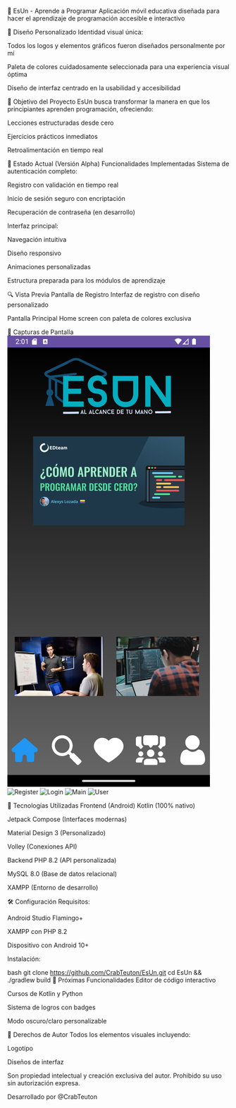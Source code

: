 📱 EsUn - Aprende a Programar
Aplicación móvil educativa diseñada para hacer el aprendizaje de programación accesible e interactivo

🎨 Diseño Personalizado
Identidad visual única:

Todos los logos y elementos gráficos fueron diseñados personalmente por mí

Paleta de colores cuidadosamente seleccionada para una experiencia visual óptima

Diseño de interfaz centrado en la usabilidad y accesibilidad

🎯 Objetivo del Proyecto
EsUn busca transformar la manera en que los principiantes aprenden programación, ofreciendo:

Lecciones estructuradas desde cero

Ejercicios prácticos inmediatos

Retroalimentación en tiempo real

🚀 Estado Actual (Versión Alpha)
Funcionalidades Implementadas
Sistema de autenticación completo:

Registro con validación en tiempo real

Inicio de sesión seguro con encriptación

Recuperación de contraseña (en desarrollo)

Interfaz principal:

Navegación intuitiva

Diseño responsivo

Animaciones personalizadas

Estructura preparada para los módulos de aprendizaje

🔍 Vista Previa
Pantalla de Registro
Interfaz de registro con diseño personalizado

Pantalla Principal
Home screen con paleta de colores exclusiva

📸 Capturas de Pantalla
![Home](https://github.com/CrabTeuton/EsUn/blob/main/screenshots/Home.png)
![Register](https://github.com/CrabTeuton/EsUn/tree/main/screenshots/Register.png)
![Login](https://github.com/CrabTeuton/EsUn/tree/main/screenshots/Login.png)
![Main](https://github.com/CrabTeuton/EsUn/tree/main/screenshots/Main.png)
![User](https://github.com/CrabTeuton/EsUn/tree/main/screenshots/User.png)


🔧 Tecnologías Utilizadas
Frontend (Android)
Kotlin (100% nativo)

Jetpack Compose (Interfaces modernas)

Material Design 3 (Personalizado)

Volley (Conexiones API)

Backend
PHP 8.2 (API personalizada)

MySQL 8.0 (Base de datos relacional)

XAMPP (Entorno de desarrollo)

🛠️ Configuración
Requisitos:

Android Studio Flamingo+

XAMPP con PHP 8.2

Dispositivo con Android 10+

Instalación:

bash
git clone https://github.com/CrabTeuton/EsUn.git
cd EsUn && ./gradlew build
🌟 Próximas Funcionalidades
Editor de código interactivo

Cursos de Kotlin y Python

Sistema de logros con badges

Modo oscuro/claro personalizable

📜 Derechos de Autor
Todos los elementos visuales incluyendo:

Logotipo

Diseños de interfaz

Son propiedad intelectual y creación exclusiva del autor. Prohibido su uso sin autorización expresa.

Desarrollado por @CrabTeuton
